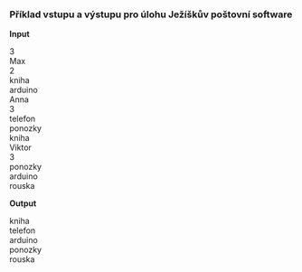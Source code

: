 ### Příklad vstupu a výstupu pro úlohu Ježíškův poštovní software
**Input**

3\
Max\
2\
kniha\
arduino\
Anna\
3\
telefon\
ponozky\
kniha\
Viktor\
3\
ponozky\
arduino\
rouska

**Output**

kniha\
telefon\
arduino\
ponozky\
rouska
